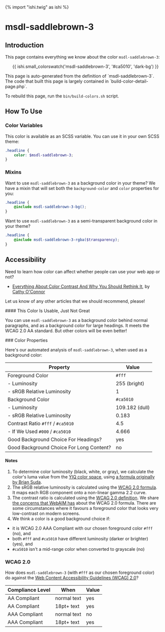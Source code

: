 {% import "ishi.twig" as ishi %}
# msdl-saddlebrown-3

## Introduction

This page contains everything we know about the color `msdl-saddlebrown-3`:

<div class="grid">
    <div class="cell">
        <div class="swatch">
            <ul>
                {{ ishi.small_colorswatch('msdl-saddlebrown-3', '#ca5010', 'dark-bg') }}
            </ul>
        </div>
    </div>
</div>

<div class="callout callout--info" markdown="1">
This page is auto-generated from the definition of `msdl-saddlebrown-3`. The code that built this page is largely contained in `build-color-detail-page.php`.

To rebuild this page, run the `bin/build-colors.sh` script.
</div>

## How To Use

### Color Variables

This color is available as an SCSS variable. You can use it in your own SCSS theme:

```scss
.headline {
    color: $msdl-saddlebrown-3;
}
```

### Mixins

Want to use `msdl-saddlebrown-3` as a background color in your theme? We have a mixin that will set both the `background-color` and `color` properties for you:

```scss
.headline {
    @include msdl-saddlebrown-3-bg();
}
```

Want to use `msdl-saddlebrown-3` as a semi-transparent background color in your theme?

```scss
.headline {
    @include msdl-saddlebrown-3-rgba($transparency);
}
```

## Accessibility

Need to learn how color can affect whether people can use your web app or not?

* [Everything About Color Contrast And Why You Should Rethink It](https://www.smashingmagazine.com/2014/10/color-contrast-tips-and-tools-for-accessibility/), by [Cathy O'Connor](http://www.twitter.com/cagocon)

Let us know of any other articles that we should recommend, please!
<div class="callout callout--warning" markdown="1">
#### This Color Is Usable, Just Not Great

You can use `msdl-saddlebrown-3` as a background color behind normal paragraphs, and as a background color for large headings. It meets the WCAG 2.0 AA standard. But other colors will be even better!
</div>
### Color Properties

Here's our automated analysis of `msdl-saddlebrown-3`, when used as a background color:

Property | Value
---------|------
Foreground Color | `#fff`
- Luminosity | 255 (bright)
- sRGB Relative Luminosity | 1
Background Color | `#ca5010`
- Luminosity | 109.182 (dull)
- sRGB Relative Luminosity | 0.183
Contrast Ratio `#fff` / `#ca5010` | 4.5
- If We Used `#000` / `#ca5010` | 4.666
Good Background Choice For Headings? | yes
Good Background Choice For Long Content? | no

#### Notes

1. To determine color luminosity (black, white, or gray), we calculate the color's luma value from the [YIQ color space](https://en.wikipedia.org/wiki/YIQ), using [a formula originally by Brian Suda](https://24ways.org/2010/calculating-color-contrast/).
1. The sRGB relative luminosity is calculated using the [WCAG 2.0 formula](https://www.w3.org/TR/WCAG20/#relativeluminancedef). It maps each RGB component onto a non-linear gamma 2.2 curve.
1. The contrast ratio is calculated using the [WCAG 2.0 definition](https://www.w3.org/TR/2008/REC-WCAG20-20081211/#contrast-ratiodef). We share [the concerns that WebAIM has](http://webaim.org/blog/wcag-2-1-feedback/) about the WCAG 2.0 formula. There are some circumstances where it favours a foreground color that looks very low-contrast on modern screens.
1. We think a color is a good background choice if:
  - it is WCAG 2.0 AAA Compliant with our chosen foreground color `#fff` (no), and
  - both `#fff` and `#ca5010` have different luminosity (darker or brighter) (yes), and
  - `#ca5010` isn't a mid-range color when converted to grayscale (no)

### WCAG 2.0

How does `msdl-saddlebrown-3` (with `#fff` as our chosen foreground color) do against the [Web Content Accessibility Guidelines (WCAG) 2.0](https://www.w3.org/TR/WCAG20/)?

Compliance Level | When | Value
-----------------|------|------
AA Compliant | normal text | yes
AA Compliant | 18pt+ text | yes
AAA Compliant | normal text | no
AAA Compliant | 18pt+ text | yes